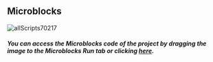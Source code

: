 ## Microblocks

![allScripts70217](https://user-images.githubusercontent.com/112697142/202173683-e4e0b634-a397-4df2-9c43-146fba59b3bf.png)


##### You can access the Microblocks code of the project by dragging the image to the Microblocks Run tab or clicking [here](https://microblocks.fun/run/microblocks.html#scripts=GP%20Scripts%0Adepends%20%27PicoBricks%27%0A%0Ascript%20533%2078%20%7B%0AwhenStarted%0Ax%20%3D%20%28booleanConstant%20false%29%0A%7D%0A%0Ascript%20531%20191%20%7B%0AwhenCondition%20%28%28digitalReadOp%201%29%20%3D%3D%20%28booleanConstant%20true%29%29%0Aif%20%28x%20%3D%3D%20%28booleanConstant%20true%29%29%20%7B%0A%20%20pb_set_red_LED%20false%0A%20%20x%20%3D%20%28booleanConstant%20false%29%0A%7D%20else%20%7B%0A%20%20pb_set_red_LED%20true%0A%20%20x%20%3D%20%28booleanConstant%20true%29%0A%7D%0A%7D%0A%0A "here").
